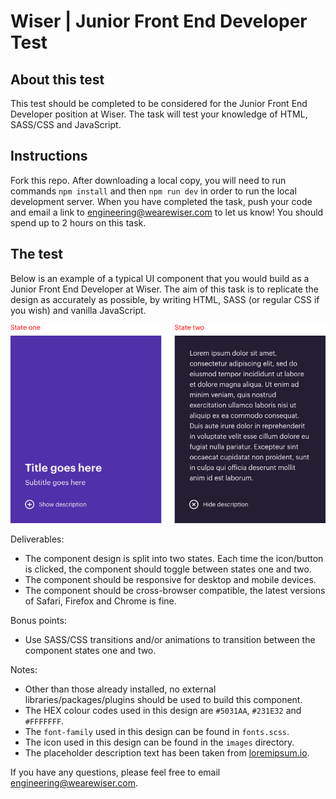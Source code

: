 # Wiser | Junior Front End Developer Test

## About this test

This test should be completed to be considered for the Junior Front End Developer position at Wiser. The task will test your knowledge of HTML, SASS/CSS and JavaScript.

## Instructions

Fork this repo. After downloading a local copy, you will need to run commands `npm install` and then `npm run dev` in order to run the local development server. When you have completed the task, push your code and email a link to engineering@wearewiser.com to let us know! You should spend up to 2 hours on this task.

## The test

Below is an example of a typical UI component that you would build as a Junior Front End Developer at Wiser. The aim of this task is to replicate the design as accurately as possible, by writing HTML, SASS (or regular CSS if you wish) and vanilla JavaScript.

![UI component](src/assets/images/design.png)

Deliverables:

- The component design is split into two states. Each time the icon/button is clicked, the component should toggle between states one and two.
- The component should be responsive for desktop and mobile devices.
- The component should be cross-browser compatible, the latest versions of Safari, Firefox and Chrome is fine.

Bonus points:

- Use SASS/CSS transitions and/or animations to transition between the component states one and two.

Notes:

- Other than those already installed, no external libraries/packages/plugins should be used to build this component.
- The HEX colour codes used in this design are `#5031AA`, `#231E32` and `#FFFFFFF`.
- The `font-family` used in this design can be found in `fonts.scss`.
- The icon used in this design can be found in the `images` directory.
- The placeholder description text has been taken from [loremipsum.io](https://loremipsum.io/).

If you have any questions, please feel free to email engineering@wearewiser.com.
